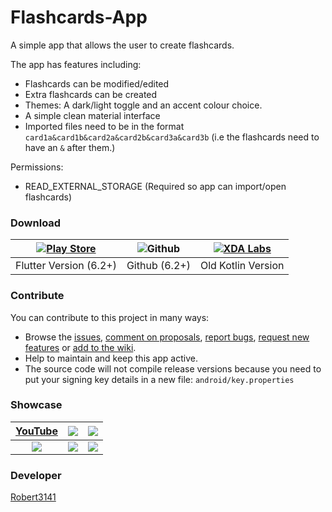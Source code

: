 # Flashcards-App
A simple app that allows the user to create flashcards.

The app has features including:
- Flashcards can be modified/edited
- Extra flashcards can be created
- Themes: A dark/light toggle and an accent colour choice.
- A simple clean material interface
- Imported files need to be in the format ``card1a&card1b&card2a&card2b&card3a&card3b`` (i.e the flashcards need to have an ``&`` after them.)

Permissions:
- READ_EXTERNAL_STORAGE (Required so app can import/open flashcards)

### Download
| [![Play Store](http://developer.android.com/images/brand/en_generic_rgb_wo_60.png)](https://play.google.com/store/apps/details?id=uk.co.ariesfamily.flashcards) | ![Github](https://github.githubassets.com/pinned-octocat.svg) | [![XDA Labs](https://i2.wp.com/www.androidfreeapks.com/wp-content/uploads/2016/10/XDA-Labs-1.0.8.8b-beta-APK.png?resize=96%2C96&ssl=1)](https://labs.xda-developers.com/store/app/uk.co.ariesfamily.flashcards) |
| :---: | :---: | :---: |
| Flutter Version (6.2+) | Github (6.2+) | Old Kotlin Version |

### Contribute
You can contribute to this project in many ways:
* Browse the [issues](https://github.com/Robert3141/Flashcards-App/issues), [comment on proposals](https://github.com/Robert3141/Flashcards-App/pulls), [report bugs](https://github.com/Robert3141/Flashcards-App/issues/new?template=bug_report.md), [request new features](https://github.com/Robert3141/Flashcards-App/issues/new?template=feature_request.md) or [add to the wiki](https://github.com/Robert3141/Flashcards-App/wiki).
* Help to maintain and keep this app active.
* The source code will not compile release versions because you need to put your signing key details in a new file: ``android/key.properties``

### Showcase
| [YouTube](https://youtu.be/8eFHujrshkk) | ![](https://lh3.googleusercontent.com/pH5MbzVzBDMcG2KvuxGtSMlrqofgGJlDHI1TT8EeLtW3NioDo5b0KV5g0T0krk5YUA=w1920-h947-rw) | ![](https://lh3.googleusercontent.com/qKb-rFDGb37Hjaz_kOQs8Cs5XJ_XwnfpdP6o-qaxUu3xt78q5lBLxr0costmd7sDnw=w1920-h947-rw) |
| :---: | ---| --- |
| ![](https://lh3.googleusercontent.com/msRe45dS0ZvnpDJ8x1ReI8_pkuXM0f-UoZjQUhZ_pjU2QFLzvZyIQj5xfaozMmVUnRk=w1920-h947-rw) | ![](https://lh3.googleusercontent.com/msRe45dS0ZvnpDJ8x1ReI8_pkuXM0f-UoZjQUhZ_pjU2QFLzvZyIQj5xfaozMmVUnRk=w1920-h947-rw) | ![](https://lh3.googleusercontent.com/aMOXCTn67ekKrUJiiEkfH2wxn-X2obAjLbfmygmhgbWoP-0PQ-w-08zFAX-GNkX28bs=w1920-h947-rw) |

### Developer
[Robert3141](https://github.com/Robert3141)
